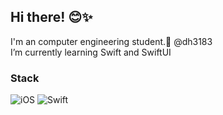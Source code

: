 ## Hi there! 😊✨

I'm an computer engineering student.🐥 @dh3183<br>
I’m currently learning Swift and SwiftUI


### Stack
<img alt="iOS" src ="https://img.shields.io/badge/iOS-blue.svg?&style=for-the-badge&logo=iOS&logoColor=white"/> <img alt="Swift" src ="https://img.shields.io/badge/Swift-blue.svg?&style=for-the-badge&logo=Swift&logoColor=white"/>
